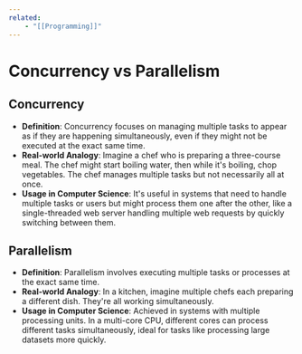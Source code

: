```yaml
---
related:
    - "[[Programming]]"
---
```


# Concurrency vs Parallelism

## Concurrency

- **Definition**: Concurrency focuses on managing multiple tasks to appear as
  if they are happening simultaneously, even if they might not be executed at
  the exact same time.
- **Real-world Analogy**: Imagine a chef who is preparing a three-course meal.
  The chef might start boiling water, then while it's boiling, chop
  vegetables. The chef manages multiple tasks but not necessarily all at once.
- **Usage in Computer Science**: It's useful in systems that need to handle
  multiple tasks or users but might process them one after the other, like a
  single-threaded web server handling multiple web requests by quickly
  switching between them.

## Parallelism

- **Definition**: Parallelism involves executing multiple tasks or processes
  at the exact same time.
- **Real-world Analogy**: In a kitchen, imagine multiple chefs each preparing
  a different dish. They're all working simultaneously.
- **Usage in Computer Science**: Achieved in systems with multiple processing
  units. In a multi-core CPU, different cores can process different tasks
  simultaneously, ideal for tasks like processing large datasets more quickly.
